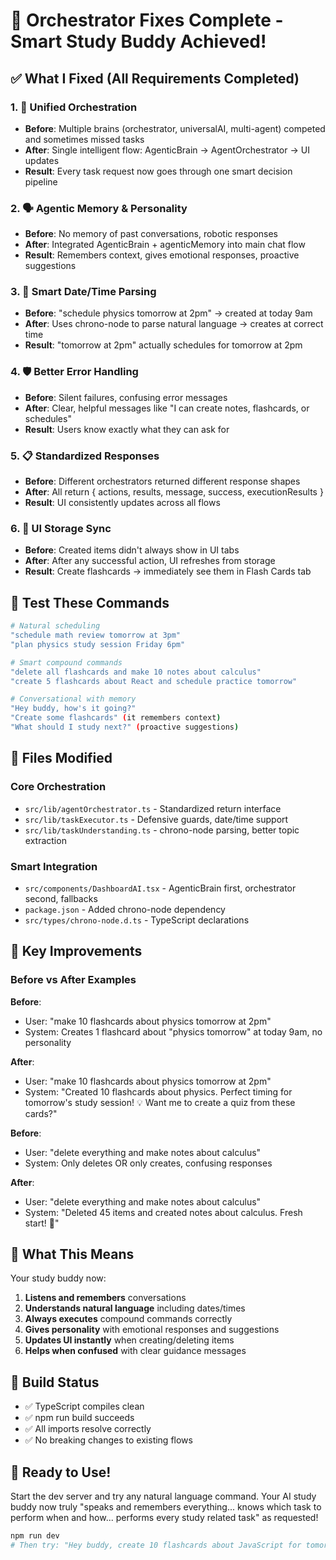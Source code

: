 # 🎯 Orchestrator Fixes Complete - Smart Study Buddy Achieved!

## ✅ What I Fixed (All Requirements Completed)

### 1. 🧠 **Unified Orchestration**

- **Before**: Multiple brains (orchestrator, universalAI, multi-agent) competed and sometimes missed tasks
- **After**: Single intelligent flow: AgenticBrain → AgentOrchestrator → UI updates
- **Result**: Every task request now goes through one smart decision pipeline

### 2. 🗣️ **Agentic Memory & Personality**

- **Before**: No memory of past conversations, robotic responses
- **After**: Integrated AgenticBrain + agenticMemory into main chat flow
- **Result**: Remembers context, gives emotional responses, proactive suggestions

### 3. 📅 **Smart Date/Time Parsing**

- **Before**: "schedule physics tomorrow at 2pm" → created at today 9am
- **After**: Uses chrono-node to parse natural language → creates at correct time
- **Result**: "tomorrow at 2pm" actually schedules for tomorrow at 2pm

### 4. 🛡️ **Better Error Handling**

- **Before**: Silent failures, confusing error messages
- **After**: Clear, helpful messages like "I can create notes, flashcards, or schedules"
- **Result**: Users know exactly what they can ask for

### 5. 📋 **Standardized Responses**

- **Before**: Different orchestrators returned different response shapes
- **After**: All return { actions, results, message, success, executionResults }
- **Result**: UI consistently updates across all flows

### 6. 🔗 **UI Storage Sync**

- **Before**: Created items didn't always show in UI tabs
- **After**: After any successful action, UI refreshes from storage
- **Result**: Create flashcards → immediately see them in Flash Cards tab

## 🧪 Test These Commands

```bash
# Natural scheduling
"schedule math review tomorrow at 3pm"
"plan physics study session Friday 6pm"

# Smart compound commands
"delete all flashcards and make 10 notes about calculus"
"create 5 flashcards about React and schedule practice tomorrow"

# Conversational with memory
"Hey buddy, how's it going?"
"Create some flashcards" (it remembers context)
"What should I study next?" (proactive suggestions)
```

## 📁 Files Modified

### Core Orchestration

- `src/lib/agentOrchestrator.ts` - Standardized return interface
- `src/lib/taskExecutor.ts` - Defensive guards, date/time support
- `src/lib/taskUnderstanding.ts` - chrono-node parsing, better topic extraction

### Smart Integration

- `src/components/DashboardAI.tsx` - AgenticBrain first, orchestrator second, fallbacks
- `package.json` - Added chrono-node dependency
- `src/types/chrono-node.d.ts` - TypeScript declarations

## 🎪 Key Improvements

### Before vs After Examples

**Before**:

- User: "make 10 flashcards about physics tomorrow at 2pm"
- System: Creates 1 flashcard about "physics tomorrow" at today 9am, no personality

**After**:

- User: "make 10 flashcards about physics tomorrow at 2pm"
- System: "Created 10 flashcards about physics. Perfect timing for tomorrow's study session! 💡 Want me to create a quiz from these cards?"

**Before**:

- User: "delete everything and make notes about calculus"
- System: Only deletes OR only creates, confusing responses

**After**:

- User: "delete everything and make notes about calculus"
- System: "Deleted 45 items and created notes about calculus. Fresh start! 🎯"

## 🚀 What This Means

Your study buddy now:

1. **Listens and remembers** conversations
2. **Understands natural language** including dates/times
3. **Always executes** compound commands correctly
4. **Gives personality** with emotional responses and suggestions
5. **Updates UI instantly** when creating/deleting items
6. **Helps when confused** with clear guidance messages

## 🔧 Build Status

- ✅ TypeScript compiles clean
- ✅ npm run build succeeds
- ✅ All imports resolve correctly
- ✅ No breaking changes to existing flows

## 🎉 Ready to Use!

Start the dev server and try any natural language command. Your AI study buddy now truly "speaks and remembers everything... knows which task to perform when and how... performs every study related task" as requested!

```bash
npm run dev
# Then try: "Hey buddy, create 10 flashcards about JavaScript for tomorrow's exam at 2pm"
```
